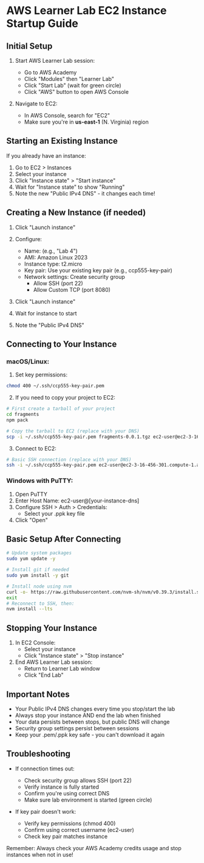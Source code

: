 # AWS Learner Lab EC2 Instance Startup Guide

## Initial Setup

1. Start AWS Learner Lab session:

   - Go to AWS Academy
   - Click "Modules" then "Learner Lab"
   - Click "Start Lab" (wait for green circle)
   - Click "AWS" button to open AWS Console

2. Navigate to EC2:
   - In AWS Console, search for "EC2"
   - Make sure you're in **us-east-1** (N. Virginia) region

## Starting an Existing Instance

If you already have an instance:

1. Go to EC2 > Instances
2. Select your instance
3. Click "Instance state" > "Start instance"
4. Wait for "Instance state" to show "Running"
5. Note the new "Public IPv4 DNS" - it changes each time!

## Creating a New Instance (if needed)

1. Click "Launch instance"
2. Configure:

   - Name: (e.g., "Lab 4")
   - AMI: Amazon Linux 2023
   - Instance type: t2.micro
   - Key pair: Use your existing key pair (e.g., ccp555-key-pair)
   - Network settings: Create security group
     - Allow SSH (port 22)
     - Allow Custom TCP (port 8080)

3. Click "Launch instance"
4. Wait for instance to start
5. Note the "Public IPv4 DNS"

## Connecting to Your Instance

### macOS/Linux:

1. Set key permissions:

```bash
chmod 400 ~/.ssh/ccp555-key-pair.pem
```

2. If you need to copy your project to EC2:

```bash
# First create a tarball of your project
cd fragments
npm pack

# Copy the tarball to EC2 (replace with your DNS)
scp -i ~/.ssh/ccp555-key-pair.pem fragments-0.0.1.tgz ec2-user@ec2-3-16-456-301.compute-1.amazonaws.com:
```

3. Connect to EC2:

```bash
# Basic SSH connection (replace with your DNS)
ssh -i ~/.ssh/ccp555-key-pair.pem ec2-user@ec2-3-16-456-301.compute-1.amazonaws.com
```

### Windows with PuTTY:

1. Open PuTTY
2. Enter Host Name: ec2-user@[your-instance-dns]
3. Configure SSH > Auth > Credentials:
   - Select your .ppk key file
4. Click "Open"

## Basic Setup After Connecting

```bash
# Update system packages
sudo yum update -y

# Install git if needed
sudo yum install -y git

# Install node using nvm
curl -o- https://raw.githubusercontent.com/nvm-sh/nvm/v0.39.3/install.sh | bash
exit
# Reconnect to SSH, then:
nvm install --lts
```

## Stopping Your Instance

1. In EC2 Console:
   - Select your instance
   - Click "Instance state" > "Stop instance"
2. End AWS Learner Lab session:
   - Return to Learner Lab window
   - Click "End Lab"

## Important Notes

- Your Public IPv4 DNS changes every time you stop/start the lab
- Always stop your instance AND end the lab when finished
- Your data persists between stops, but public DNS will change
- Security group settings persist between sessions
- Keep your .pem/.ppk key safe - you can't download it again

## Troubleshooting

- If connection times out:

  - Check security group allows SSH (port 22)
  - Verify instance is fully started
  - Confirm you're using correct DNS
  - Make sure lab environment is started (green circle)

- If key pair doesn't work:
  - Verify key permissions (chmod 400)
  - Confirm using correct username (ec2-user)
  - Check key pair matches instance

Remember: Always check your AWS Academy credits usage and stop instances when not in use!

